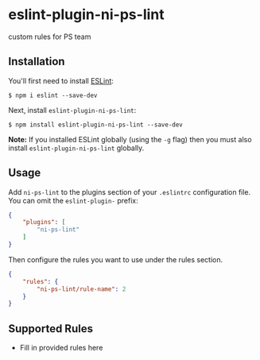 # eslint-plugin-ni-ps-lint

custom rules for PS team

## Installation

You'll first need to install [ESLint](http://eslint.org):

```
$ npm i eslint --save-dev
```

Next, install `eslint-plugin-ni-ps-lint`:

```
$ npm install eslint-plugin-ni-ps-lint --save-dev
```

**Note:** If you installed ESLint globally (using the `-g` flag) then you must also install `eslint-plugin-ni-ps-lint` globally.

## Usage

Add `ni-ps-lint` to the plugins section of your `.eslintrc` configuration file. You can omit the `eslint-plugin-` prefix:

```json
{
    "plugins": [
        "ni-ps-lint"
    ]
}
```


Then configure the rules you want to use under the rules section.

```json
{
    "rules": {
        "ni-ps-lint/rule-name": 2
    }
}
```

## Supported Rules

* Fill in provided rules here





